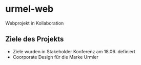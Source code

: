 # urmel-web
Webprojekt in Kollaboration

## Ziele des Projekts
- Ziele wurden in Stakeholder Konferenz am 18.06. definiert
- Coorporate Design für die Marke Urmler
